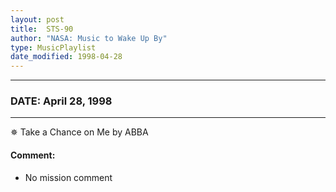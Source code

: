 ```yaml
---
layout: post
title:  STS-90
author: "NASA: Music to Wake Up By"
type: MusicPlaylist
date_modified: 1998-04-28
---
```


----
### DATE: April 28, 1998
----
✵ Take a Chance on Me by ABBA

#### Comment:
* No mission comment
